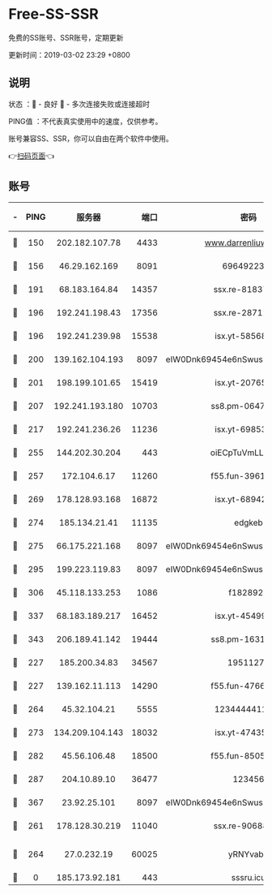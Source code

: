 # Free-SS-SSR

免费的SS账号、SSR账号，定期更新

更新时间：2019-03-02 23:29 +0800

## 说明

状态     ：🙂 - 良好 🙁 - 多次连接失败或连接超时

PING值   ：不代表真实使用中的速度，仅供参考。

账号兼容SS、SSR，你可以自由在两个软件中使用。

👉[扫码页面](https://liesauer.github.io/free-ss-ssr.github.io/)👈

## 账号

|-|PING|服务器|端口|密码|加密方式|区域|
|:----:|:----:|:-----:|-----:|:----:|:----:|:----:|
|🙂|150|202.182.107.78|4433|www.darrenliuwei.com|aes-256-cfb|JP|
|🙂|156|46.29.162.169|8091|6964922356|aes-256-cfb|RU|
|🙂|191|68.183.164.84|14357|ssx.re-81837624|aes-256-cfb|US|
|🙂|196|192.241.198.43|17356|ssx.re-28711646|aes-256-cfb|US|
|🙂|196|192.241.239.98|15538|isx.yt-58568781|aes-256-cfb|US|
|🙂|200|139.162.104.193|8097|eIW0Dnk69454e6nSwuspv9DmS201tQ0D|aes-256-cfb|JP|
|🙂|201|198.199.101.65|15419|isx.yt-20765737|aes-256-cfb|US|
|🙂|207|192.241.193.180|10703|ss8.pm-06476648|aes-256-cfb|US|
|🙂|217|192.241.236.26|11236|isx.yt-69853329|aes-256-cfb|US|
|🙂|255|144.202.30.204|443|oiECpTuVmLLxk4Ts|aes-256-cfb|US|
|🙂|257|172.104.6.17|11260|f55.fun-39616774|aes-256-cfb|US|
|🙂|269|178.128.93.168|16872|isx.yt-68942633|aes-256-cfb|SG|
|🙂|274|185.134.21.41|11135|edgkeb|aes-256-cfb|GB|
|🙂|275|66.175.221.168|8097|eIW0Dnk69454e6nSwuspv9DmS201tQ0D|aes-256-cfb|US|
|🙂|295|199.223.119.83|8097|eIW0Dnk69454e6nSwuspv9DmS201tQ0D|aes-256-cfb|US|
|🙂|306|45.118.133.253|1086|f1828920|aes-256-cfb|SG|
|🙂|337|68.183.189.217|16452|isx.yt-45499514|aes-256-cfb|SG|
|🙂|343|206.189.41.142|19444|ss8.pm-16317279|aes-256-cfb|SG|
|🙂|227|185.200.34.83|34567|19511276|aes-256-cfb|US|
|🙂|227|139.162.11.113|14290|f55.fun-47666112|aes-256-cfb|SG|
|🙂|264|45.32.104.21|5555|1234444411111|aes-256-cfb|SG|
|🙂|273|134.209.104.143|18032|isx.yt-47435450|aes-256-cfb|SG|
|🙂|282|45.56.106.48|18500|f55.fun-85055733|aes-256-cfb|US|
|🙂|287|204.10.89.10|36477|123456|aes-256-cfb|US|
|🙂|367|23.92.25.101|8097|eIW0Dnk69454e6nSwuspv9DmS201tQ0D|aes-256-cfb|US|
|🙁|261|178.128.30.219|11040|ssx.re-90688619|aes-256-cfb|SG|
|🙁|264|27.0.232.19|60025|yRNYvabB|xchacha20-ietf-poly1305|HK|
|🙁|0|185.173.92.181|443|sssru.icu|rc4-md5|RU|
